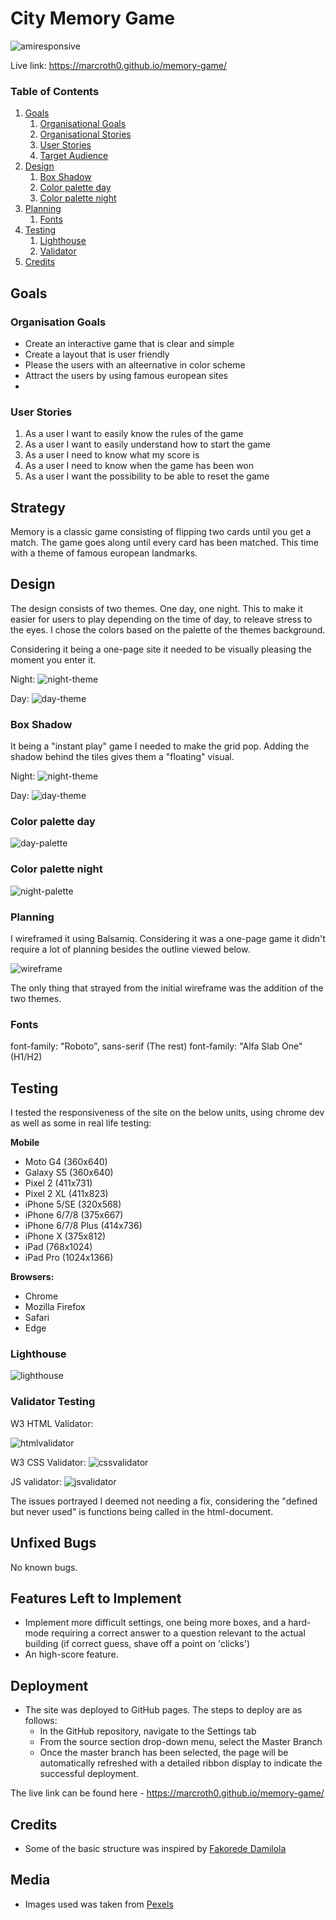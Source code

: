 # City Memory Game

![amiresponsive](assets/images/responsive-readme.png)

Live link: https://marcroth0.github.io/memory-game/

### Table of Contents

1. [Goals](#goals)
    1. [Organisational Goals](#organisation-goals)
    2. [Organisational Stories](#organisation-stories)
    3. [User Stories](#user-stories)
    4. [Target Audience](#target-audience)
2. [Design](#design)
    1. [Box Shadow](#box-shadow)
    2. [Color palette day](#color-palette-day)
    3. [Color palette night](#color-palette-night)
3. [Planning](#planning)
    1. [Fonts](#fonts)
4. [Testing](#testing)
    1. [Lighthouse](#lighthouse)
    2. [Validator](#validator-testing)
5. [Credits](#credits)

## Goals

### Organisation Goals

-   Create an interactive game that is clear and simple
-   Create a layout that is user friendly
-   Please the users with an alteernative in color scheme
-   Attract the users by using famous european sites
-

### User Stories

1. As a user I want to easily know the rules of the game
2. As a user I want to easily understand how to start the game
3. As a user I need to know what my score is
4. As a user I need to know when the game has been won
5. As a user I want the possibility to be able to reset the game

## Strategy

Memory is a classic game consisting of flipping two cards until you get a match. The game goes along until every card has been matched. This time with a theme of famous european landmarks.

## Design

The design consists of two themes. One day, one night. This to make it easier for users to play depending on the time of day, to releave stress to the eyes.
I chose the colors based on the palette of the themes background.

Considering it being a one-page site it needed to be visually pleasing the moment you enter it.

Night:
![night-theme](assets/images/night-readme.png)

Day:
![day-theme](assets/images/day-readme.png)

### Box Shadow

It being a "instant play" game I needed to make the grid pop. Adding the shadow behind the tiles gives them a "floating" visual.

Night:
![night-theme](assets/images/night-shadow-readme.png)

Day:
![day-theme](assets/images/day-shadow-readme.png)

### Color palette day

![day-palette](assets/images/day-palette.png)

### Color palette night

![night-palette](assets/images/night-palette.png)

### Planning

I wireframed it using Balsamiq. Considering it was a one-page game it didn't require a lot of planning besides the outline viewed below.

![wireframe](assets/images/readme-planning.png)

The only thing that strayed from the initial wireframe was the addition of the two themes.

### Fonts

font-family: "Roboto", sans-serif (The rest)
font-family: "Alfa Slab One" (H1/H2)

## Testing

I tested the responsiveness of the site on the below units, using chrome dev as well as some in real life testing:

**Mobile**

-   Moto G4 (360x640)
-   Galaxy S5 (360x640)
-   Pixel 2 (411x731)
-   Pixel 2 XL (411x823)
-   iPhone 5/SE (320x568)
-   iPhone 6/7/8 (375x667)
-   iPhone 6/7/8 Plus (414x736)
-   iPhone X (375x812)
-   iPad (768x1024)
-   iPad Pro (1024x1366)

**Browsers:**

-   Chrome
-   Mozilla Firefox
-   Safari
-   Edge

### Lighthouse

![lighthouse](assets/images/lighthouse-memory-readme.png)

### Validator Testing

W3 HTML Validator:

![htmlvalidator](assets/images/html-validator-readme.png)

W3 CSS Validator:
![cssvalidator](assets/images/css-validator-readme.png)

JS validator:
![jsvalidator](assets/images/js-validator-readme.png)

The issues portrayed I deemed not needing a fix, considering the "defined but never used" is functions being called in the html-document.

## Unfixed Bugs

No known bugs.

## Features Left to Implement

-   Implement more difficult settings, one being more boxes, and a hard-mode requiring a correct answer to a question relevant to the actual building (if correct guess, shave off a point on 'clicks')
-   An high-score feature.

## Deployment

-   The site was deployed to GitHub pages. The steps to deploy are as follows:
    -   In the GitHub repository, navigate to the Settings tab
    -   From the source section drop-down menu, select the Master Branch
    -   Once the master branch has been selected, the page will be automatically refreshed with a detailed ribbon display to indicate the successful deployment.

The live link can be found here - https://marcroth0.github.io/memory-game/

## Credits

-   Some of the basic structure was inspired by [Fakorede Damilola](https://dev.to/fakorededamilola/create-a-memory-game-with-js-1l9j)

## Media

-   Images used was taken from [Pexels](https://www.pexels.com/photo/photo-of-skyline-at-night-3075993/)
